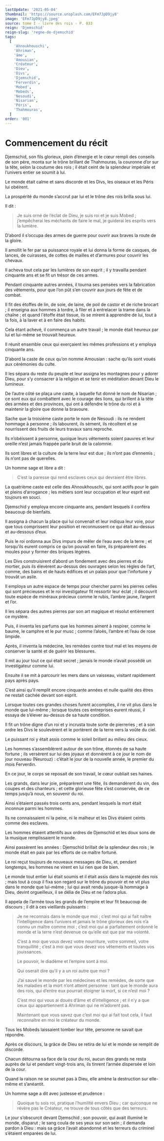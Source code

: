 ```yaml
---
lastUpdate: '2021-05-04'
thumbnail: 'https://source.unsplash.com/EFm7JpD9jy8'
image: 'EFm7JpD9jy8.jpeg'
source: tome I - livre des rois - P. 033
reign: 'Djemschid'
reign-slug: 'regne-de-djemschid'
tags:
  [
    'Ahnoukhouschi',
    'Ahriman',
    'âme',
    'Amousian',
    'Créateur',
    'Dieu',
    'Divs',
    'Djemschid',
    'Ferverdin',
    'Mobed',
    'Mobeds',
    'Nesoudi',
    'Nisarian',
    'Péris',
    'Thahmouras',
  ]
order: '001'
---
```


# Commencement du récit

Djemschid, son fils glorieux, plein d’énergie et le cœur rempli des conseils de son père, monta sur le trône brillant de Thahmouras, la couronne d’or sur la tête, selon la coutume des rois ; il était ceint de la splendeur impériale et l’univers entier se soumit à lui.

Le monde était calme et sans discorde et les Divs, les oiseaux et les Péris lui obéirent.

La prospérité du monde s’accrut par lui et le trône des rois brilla sous lui.

Il dit :

> Je suis orné de l’éclat de Dieu, je suis roi et je suis Mobed ; j’empêcherai les méchants de faire le mal, je guiderai les esprits vers la lumière.

D’abord il s’occupa des armes de guerre pour ouvrir aux braves la route de la gloire.

Il amollit le fer par sa puissance royale et lui donna la forme de casques, de lances, de cuirasses, de cottes de mailles et d’armures pour couvrir les chevaux.

Il acheva tout cela par les lumières de son esprit ; il y travailla pendant cinquante ans et se fit un trésor de ces armes.

Pendant cinquante autres années, il tourna ses pensées vers la fabrication des vêtements, pour que l’on pût s’en couvrir aux jours de fête et de combat.

Il fit des étoffes de lin, de soie, de laine, de poil de castor et de riche brocart ; il enseigna aux hommes à tordre, à filer et à entrelacer la trame dans la chaîne ; et quand l'étoffe était tissue, ils se mirent à apprendre de lui, tout à la fois, à la laver et à en faire des habits.

Cela étant achevé, il commença un autre travail ; le monde était heureux par lui et lui-même se trouvait heureux.

Il réunit ensemble ceux qui exerçaient les mêmes professions et y employa cinquante ans.

D’abord la caste de ceux qu’on nomme Amousian : sache qu’ils sont voués aux cérémonies du culte.

Il les sépara du reste du peuple et leur assigna les montagnes pour y adorer Dieu, pour s’y consacrer à la religion et se tenir en méditation devant Dieu le lumineux.

De l’autre côté se plaça une caste, à laquelle fut donné le nom de Nisarian ; ce sont eux qui combattent avec le courage des lions, qui brillent à la tête des armées et des provinces, qui ont à défendre le trône du roi et à maintenir la gloire que donne la bravoure.

Sache que la troisième caste porte le nom de Nesoudi : ils ne rendent hommage à personne ; ils labourent, ils sèment, ils récoltent et se nourrissent des fruits de leurs travaux sans reproche.

Ils n’obéissent à personne, quoique leurs vêtements soient pauvres et leur oreille n’est jamais frappée parle bruit de la calomnie.

Ils sont libres et la culture de la terre leur est due ; ils n’ont pas d’ennemis ; ils n’ont pas de querelles.

Un homme sage et libre a dit :

> C’est la paresse qui rend esclaves ceux qui devraient être libres.

La quatrième caste est celle des Ahnoukhouschi, qui sont actifs pour le gain et pleins d’arrogance ; les métiers sont leur occupation et leur esprit est toujours en souci.

Djemschid y employa encore cinquante ans, pendant lesquels il conféra beaucoup de bienfaits.

Il assigna à chacun la place qui lui convenait et leur indiqua leur voie, pour que tous comprissent leur position et reconnussent ce qui était au-dessus et au-dessous d’eux.

Puis le roi ordonna aux Divs impurs de mêler de l’eau avec de la terre ; et lorsqu’ils eurent compris ce qu’on pouvait en faire, ils préparèrent des moules pour y former des briques légères.

Les Divs construisirent d’abord un fondement avec des pierres et du mortier, puis ils élevèrent au-dessus des ouvrages selon les règles de l’art, comme, des bains et de hauts édifices et un palais pour que l’infortune y trouvât un asile.

Il employa un autre espace de temps pour chercher parmi les pierres celles qui sont précieuses et le roi investigateur fit ressortir leur éclat ; il découvrit toute espèce de minéraux précieux comme le rubis, l’ambre jaune, l’argent et l’or.

Il les sépara des autres pierres par son art magique et résolut entièrement ce mystère.

Puis, il inventa les parfums que les hommes aiment à respirer, comme le baume, le camphre et le pur musc ; comme l’aloès, l’ambre et l’eau de rose limpide.

Après, il inventa la médecine, les remèdes contre tout mal et les moyens de conserver la santé et de guérir les blessures.

Il mit au jour tout ce qui était secret ; jamais le monde n’avait possédé un investigateur comme lui.

Ensuite il se mit à parcourir les mers dans un vaisseau, visitant rapidement pays après pays.

C’est ainsi qu’il remplit encore cinquante années et nulle qualité des êtres ne restait cachée devant son esprit.

Lorsque toutes ces grandes choses furent accomplies, il ne vit plus dans le monde que lui-même ; lorsque toutes ces entreprises eurent réussi, il essaya de s’élever au-dessus de sa haute condition.

Il fit un trône digne d’un roi et y incrusta toute sorte de pierreries ; et à son ordre les Divs le soulevèrent et le portèrent de la terre vers la voûte du ciel.

Le puissant roi y était assis comme le soleil brillant au milieu des cieux.

Les hommes s’assemblèrent autour de son trône, étonnés de sa haute fortune ; ils versèrent sur lui des joyaux et donnèrent à ce jour le nom de jour nouveau (Neurouz) : c’était le jour de la nouvelle année, le premier du mois Ferverdin.

En ce jour, le corps se reposait de son travail, le cœur oubliait ses haines.

Les grands, dans leur joie, préparèrent une fête, ils demandèrent du vin, des coupes et des chanteurs ; et cette glorieuse fête s’est conservée, de ce temps jusqu’à nous, en souvenir du roi.

Ainsi s’étaient passés trois cents ans, pendant lesquels la mort était inconnue parmi les hommes.

Ils ne connaissaient ni la peine, ni le malheur et les Divs étaient ceints comme des esclaves.

Les hommes étaient attentifs aux ordres de Djemschid et les doux sons de la musique remplissaient le monde.

Ainsi passèrent les années : Djemschid brillait de la splendeur des rois ; le monde était en paix par les efforts de ce maître fortuné.

Le roi reçut toujours de nouveaux messages de Dieu, et, pendant longtemps, les hommes ne virent en lui rien que de bien.

Le monde tout entier lui était soumis et il était assis dans la majesté des rois ; mais tout à coup il fixa son regard sur le trône du pouvoir et ne vit plus dans le monde que lui-même ; lui qui avait rendu jusque-là hommage à Dieu, devint orgueilleux, il se délia de Dieu et ne l’adora plus.

Il appela de l’armée tous les grands de l’empire et leur fit beaucoup de discours ; il dit à ces vieillards puissants :

> Je ne reconnais dans le monde que moi ; c’est moi qui ai fait naître l’intelligence dans l’univers et jamais le trône glorieux des rois n’a connu un maître comme moi ; c’est moi qui ai parfaitement ordonné le monde et la terre n’est devenue ce qu’elle est que par ma volonté.
>
> C’est à moi que vous devez votre nourriture, votre sommeil, votre tranquillité ; c’est à moi que vous devez vos vêtements et toutes vos jouissances.
>
> Le pouvoir, le diadème et l’empire sont à moi.
>
> Qui oserait dire qu’il y a un roi autre que moi ?
>
> J’ai sauvé le monde par les médecines et les remèdes, de sorte que les maladies et la mort n’ont atteint personne : tant que le monde aura des rois, qui d’entre eux pourrait éloigner la mort, si ce n’est moi ?
>
> C’est moi qui vous ai doués d’âme et d’intelligence ; et il n’y a que ceux qui appartiennent à Ahriman qui ne m’adorent pas.
>
> Maintenant que vous savez que c’est moi qui ai fait tout cela, il faut reconnaître en moi le créateur du monde.

Tous les Mobeds laissaient tomber leur tête, personne ne savait que répondre.

Après ce discours, la grâce de Dieu se retira de lui et le monde se remplit de discorde.

Chacun détourna sa face de la cour du roi, aucun des grands ne resta auprès de lui et pendant vingt-trois ans, ils tinrent l’armée dispersée et loin de la cour.

Quand la raison ne se soumet pas à Dieu, elle amène la destruction sur elle-même et s’anéantit.

Un homme sage a dit avec justesse et prudence :

> Quoique tu sois roi, pratique l’humilité envers Dieu ; car quiconque ne révère pas le Créateur, ne trouve de tous côtés que des terreurs.

Le jour s’obscurcit devant Djemschid ; son pouvoir, qui avait illuminé le monde, disparut ; le sang coula de ses yeux sur son sein ; il demanda pardon à Dieu : mais sa grâce l’avait abandonné et les terreurs du criminel s’étaient emparées de lui.
